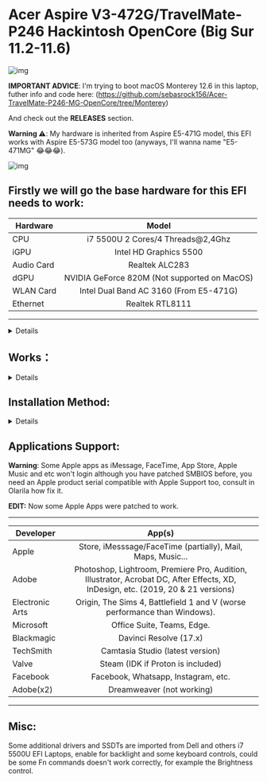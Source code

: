 # Acer Aspire V3-472G/TravelMate-P246 Hackintosh OpenCore (Big Sur 11.2-11.6)


![img](https://i.imgur.com/DCbWePN.png)

**IMPORTANT ADVICE**: I'm trying to boot macOS Monterey 12.6 in this laptop, futher info and code here: (https://github.com/sebasrock156/Acer-TravelMate-P246-MG-OpenCore/tree/Monterey)

And check out the **RELEASES** section.

**Warning ⚠️**: My hardware is inherited from Aspire E5-471G model, this EFI works with Aspire E5-573G model too (anyways, I'll wanna name "E5-471MG" 😂😂😂).
 
![img](https://i.imgur.com/mj0FBuD.jpg)


**Firstly we will go the base hardware for this EFI needs to work**:
---

Hardware | Model
--- |:--:
CPU | i7 5500U 2 Cores/4 Threads@2,4Ghz
iGPU| Intel HD Graphics 5500
Audio Card | Realtek ALC283
dGPU | NVIDIA GeForce 820M (Not supported on MacOS)
WLAN Card | Intel Dual Band AC 3160 (From E5-471G)
Ethernet | Realtek RTL8111
---

<details>
 
**Now, some minimum hardware recommendations**:

---

Hardware | Model
--- |:--:
RAM | Any Samsung, Hynix or Kingston DDR3 8GB(4GBx2).
Audio Card | Any Realtek Audio Card (some Broadcom cards may not work).
WLAN Card | Any Intel network card (A few Realtek cards works externally; Intel supported cards is listed below).
SATA Drive	| Any Solid State Drive (SSD) with 240GB of storage.
IDE Drive | Add a caddy for SATA Output, then, I recommend any Hard Disk with 500GB/1000GB of storage.
---
 
</details>

## Works：

<details>
 
Integrated Graphics (taken by system as Iris HD 6100) ✔

Native Screen (1366x768) ✔

Multi Screen (Native + Any up 3840x2160) ✔
 

![img](https://i.imgur.com/chOTKRN.png)
  

RJ45 Ethernet Connection ✔

Touchpad ✔ (It's fully working, enable for "One touch" in System Preferences-->Trackpad; If you use dual boot, touchpad may not work on Windows/Linux/BSD for ACPI changes)

Audio Card ✔ (Fixed, Audio driver now is correctly configured, if audio seems louder or lower change "alcid" bootflag *In config.plist --> NVRAM --> Add --> 7C436110-AB2A-4BBB-A880-FE41995C9F82 --> boot-args* for the supported coded for you audio hardware (list below): https://github.com/acidanthera/AppleALC/wiki/Supported-codecs).
 
HDMI ✔ (Works fully, HDMI Audio works too).

VGA ✔

Camera ✔

Keyboard shortcuts ✔ (At least, volume, touchpad and brightness control; hibernate, network, silence and Lock Numbers may not work)

Screen Backlit ✔ (But brightness control only works manually, descripte below; Backlight work as in Linux distros)
** For using brightness control: pressing "Pause" (up backlit ☀+) and "Lock Scroll" (down Backlit ☼-).

Battery Stats & Charge level ✔ (But for ACPI modifications, may have some of battery drain)

Hibernate ✔ (If you did Dualboot with Windows, works partially in this OS)
 
Bluetooth ✔ (Firstly, you should know what Bluetooth card you have; Second, below I left an explain for enable it):

If you have a Intel Card (*see compatibility with Wireless list*): Open your config.plist with Opencore Configuration (Mac) or OC Auxiliary Tools (Windows), go to «Kernel» and enable: «itlwm, IntelBluetoothInjector and IntelBluetoothFirmware» kexts; then, ERASE «AirPortAtheros 4.0, Ath3kBT and Ath3kBTInjector» kexts (for evite kernel panics).

If you have a Qualcomm (Atheros) Card: Bluetooth is enabled for default, if doesn't work, enable XhciPortLimit in config.plist --> Kernel.

If you have a Broadcom Card: Buy a MacOS compatible Wireless card.
 
If you have a Realtek Card: Change your Wireless card for a Broadcom/Atheros.

WLAN ✔ (Always that you have an Intel Dual Band *support table below*):

## Supported WLAN Cards (by Intel):
---

Generation | Models
---|:--:
3xxx | Dual Band AC 3160, Dual Band AC 3165, Dual Band AC 3168
4xxx | Dual Band AC 4165
7xxx | Dual Band AC 7260, Dual Band AC 7265
8xxx | Dual Band AC 8260, Dual Band AC 8265
9xxx | Dual Band AC 9260, Dual Band AC 9461, Dual Band AC 9462, Dual Band AC 9560 
---

## Not work (IDK how to fix it):

Card Reader ❌ (ACPI Problems, I'll trying to fix for Monterey release) 
</details>

## Installation Method:
<details>

**Before to try it**:

Maybe you need a External Keyboard and Mouse for use, and evite use USB 3.0/3.1 for Bootable USB Drive.

1. Using any macOS BigSur Image based on Olarila project and Balena Ecther for doing Booteable USB Drive.

2. If macOS image won't boot, mount Booteable USB Drive ESP (EFI) partition with ESP Mounter Pro or Clover/OpenCore Configurator (MacOS) or MiniTool Partition (Windows) and replace EFI Folder with THIS repo EFI Folder.

3. Boot to USB Drive always with BIOS Secure Boot ENABLED (if you disable Secure Boot, MacOS Preinstalled on Hard Drive/Solid Drive never will boot, stuck on Apple logo). 

## Post-Installation：
 **WARNING ⚠️** : If you wanna have Dualboot with Windows or Linux, Touchpad may be don't work, OpenCore EFI modify some ACPI values (Advanced Configuration and Power Interface, a.k.a. memory access & Power from BIOS/Chipset to peripherics and motherboard components) and Touchpad (Synaptics or Elantech) crash with these modifies.

1. Mount the macOS Drive EFI Partition (with ESP Mounter Pro), later, drag EFI Folder from Booteable USB Drive and reboot.

2. Now, when you boot from your macOS Drive, go to Extras folder and run "GenSMBIOS.command", select option 2 for select included config.plist, after, select option 3 for generate a new Apple SMBIOS and Serial. This is for fix not working Apple ID and Apple Aplications.

3. If you have any Intel Wi-Fi card mentioned above, move and open "HeliPort" and configurate for enable in Autostart (System Preferences), Network connection aren't the best, but works.
</details>

## Applications Support:

**Warning**: Some Apple apps as iMessage, FaceTime, App Store, Apple Music and etc won't login although you have patched SMBIOS before, you need an Apple product serial compatible with Apple Support too, consult in Olarila how fix it.

**EDIT:**
Now some Apple Apps were patched to work.

---

Developer | App(s)
---|:--:
Apple | Store, iMesssage/FaceTime (partially), Mail, Maps, Music...
Adobe | Photoshop, Lightroom, Premiere Pro, Audition, Illustrator, Acrobat DC, After Effects, XD, InDesign, etc. (2019, 20 & 21 versions)
Electronic Arts | Origin, The Sims 4, Battlefield 1 and V (worse performance than Windows).
Microsoft | Office Suite, Teams, Edge. 
Blackmagic | Davinci Resolve (17.x)
TechSmith | Camtasia Studio (latest version)
Valve | Steam (IDK if Proton is included)
Facebook | Facebook, Whatsapp, Instagram, etc.
Adobe(x2) | Dreamweaver (not working) 
---

## Misc:
Some additional drivers and SSDTs are imported from Dell and others i7 5500U EFI Laptops, enable for backlight and some keyboard controls, could be some Fn commands doesn't work correctly, for example the Brightness control.
